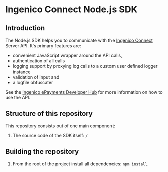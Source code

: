 # Ingenico Connect Node.js SDK

## Introduction

The Node.js SDK helps you to communicate with the [Ingenico Connect](http://www.ingenico.com/epayments) Server API. It's primary features are:

* convenient JavaScript wrapper around the API calls,
* authentication of all calls
* logging support by proxying log calls to a custom user defined logger instance
* validation of input and
* a logfile obfuscater

See the [Ingenico ePayments Developer Hub](https://epayments.developer-ingenico.com/documentation/sdk/server/nodejs/) for more information on how to use the API.

## Structure of this repository

This repository consists out of one main component:

1. The source code of the SDK itself: `/`

## Building the repository

1. From the root of the project install all dependencies: `npm install`.
